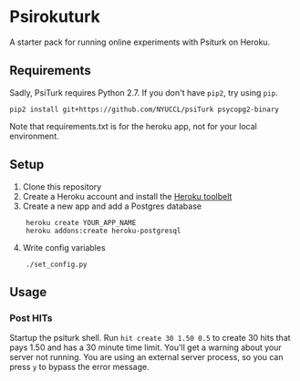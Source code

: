 # Psirokuturk

A starter pack for running online experiments with Psiturk on Heroku.

## Requirements

Sadly, PsiTurk requires Python 2.7. If you don't have `pip2`, try using `pip`.

    pip2 install git+https://github.com/NYUCCL/psiTurk psycopg2-binary

Note that requirements.txt is for the heroku app, not for your local environment.

## Setup

1. Clone this repository
2. Create a Heroku account and install the [Heroku toolbelt](https://toolbelt.heroku.com/)
3. Create a new app and add a Postgres database
```
    heroku create YOUR_APP_NAME
    heroku addons:create heroku-postgresql
```
4. Write config variables
```
    ./set_config.py
```

## Usage

### Post HITs

Startup the psiturk shell. Run `hit create 30 1.50 0.5` to create 30 hits that pays 1.50 and has a 30 minute time limit. You'll get a warning about your server not running. You are using an external server process, so you can press `y` to bypass the error message.